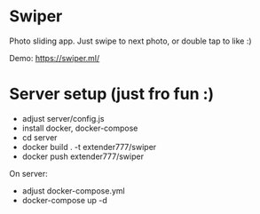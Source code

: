 # Swiper

Photo sliding app.
Just swipe to next photo, or double tap to like :)

Demo:
https://swiper.ml/

# Server setup (just fro fun :)

* adjust server/config.js
* install docker, docker-compose
* cd server
* docker build . -t extender777/swiper
* docker push extender777/swiper    

On server:

* adjust docker-compose.yml
* docker-compose up -d
